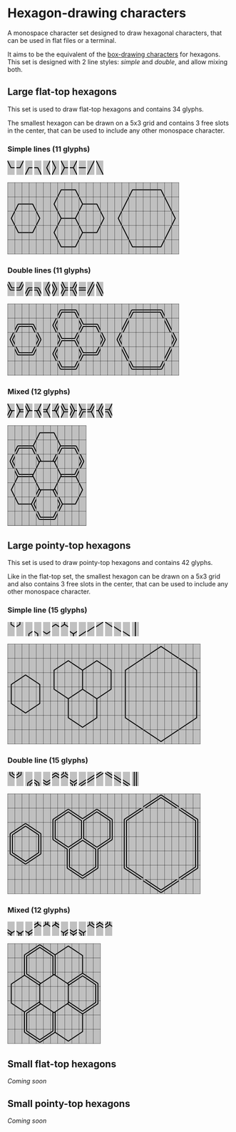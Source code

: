 # Hexagon-drawing characters

A monospace character set designed to draw hexagonal characters, that can be used in flat files or a terminal.

It aims to be the equivalent of the [box-drawing characters](https://en.wikipedia.org/wiki/Box_Drawing) for hexagons. This set is designed with 2 line styles: *simple* and *double*, and allow mixing both.

## Large flat-top hexagons

This set is used to draw flat-top hexagons and contains 34 glyphs.

The smallest hexagon can be drawn on a 5x3 grid and contains 3 free slots in the center, that can be used to include any other monospace character.

### Simple lines (11 glyphs)

![](images/chars/large_flat_top/simple_corner_bottom_left.png)
![](images/chars/large_flat_top/simple_corner_bottom_right.png)
![](images/chars/large_flat_top/simple_corner_top_left.png)
![](images/chars/large_flat_top/simple_corner_top_right.png)
![](images/chars/large_flat_top/simple_corner_left.png)
![](images/chars/large_flat_top/simple_corner_right.png)
![](images/chars/large_flat_top/simple_fork_left.png)
![](images/chars/large_flat_top/simple_fork_right.png)
![](images/chars/large_flat_top/simple_line_horizontal.png)
![](images/chars/large_flat_top/simple_line_rising.png)
![](images/chars/large_flat_top/simple_line_falling.png)

![](./images/examples/large_flat_top_simple.png)

### Double lines (11 glyphs)

![](images/chars/large_flat_top/double_corner_bottom_left.png)
![](images/chars/large_flat_top/double_corner_bottom_right.png)
![](images/chars/large_flat_top/double_corner_top_left.png)
![](images/chars/large_flat_top/double_corner_top_right.png)
![](images/chars/large_flat_top/double_corner_left.png)
![](images/chars/large_flat_top/double_corner_right.png)
![](images/chars/large_flat_top/double_fork_left.png)
![](images/chars/large_flat_top/double_fork_right.png)
![](images/chars/large_flat_top/double_line_horizontal.png)
![](images/chars/large_flat_top/double_line_rising.png)
![](images/chars/large_flat_top/double_line_falling.png)

![](./images/examples/large_flat_top_double.png)

### Mixed (12 glyphs)

![](images/chars/large_flat_top/mixed_simple_fork_left_double_bottom_left.png)
![](images/chars/large_flat_top/mixed_simple_fork_left_double_right.png)
![](images/chars/large_flat_top/mixed_simple_fork_left_double_top_left.png)
![](images/chars/large_flat_top/mixed_simple_fork_right_double_bottom_right.png)
![](images/chars/large_flat_top/mixed_simple_fork_right_double_left.png)
![](images/chars/large_flat_top/mixed_simple_fork_right_double_top_right.png)
![](images/chars/large_flat_top/mixed_double_fork_left_simple_bottom_left.png)
![](images/chars/large_flat_top/mixed_double_fork_left_simple_right.png)
![](images/chars/large_flat_top/mixed_double_fork_left_simple_top_left.png)
![](images/chars/large_flat_top/mixed_double_fork_right_simple_bottom_right.png)
![](images/chars/large_flat_top/mixed_double_fork_right_simple_left.png)
![](images/chars/large_flat_top/mixed_double_fork_right_simple_top_right.png)

![](./images/examples/large_flat_top_mixed.png)

## Large pointy-top hexagons

This set is used to draw pointy-top hexagons and contains 42 glyphs.

Like in the flat-top set, the smallest hexagon can be drawn on a 5x3 grid and also contains 3 free slots in the center, that can be used to include any other monospace character.

### Simple line (15 glyphs)

![](images/chars/large_pointy_top/simple_corner_bottom_left.png)
![](images/chars/large_pointy_top/simple_corner_bottom_right.png)
![](images/chars/large_pointy_top/simple_corner_top_left.png)
![](images/chars/large_pointy_top/simple_corner_top_right.png)
![](images/chars/large_pointy_top/simple_corner_bottom.png)
![](images/chars/large_pointy_top/simple_corner_top.png)
![](images/chars/large_pointy_top/simple_fork_bottom.png)
![](images/chars/large_pointy_top/simple_fork_top.png)
![](images/chars/large_pointy_top/simple_line_rising_bottom.png)
![](images/chars/large_pointy_top/simple_line_rising_middle.png)
![](images/chars/large_pointy_top/simple_line_rising_top.png)
![](images/chars/large_pointy_top/simple_line_falling_top.png)
![](images/chars/large_pointy_top/simple_line_falling_middle.png)
![](images/chars/large_pointy_top/simple_line_falling_bottom.png)
![](images/chars/large_pointy_top/simple_line_vertical.png)

![](./images/examples/large_pointy_top_simple.png)

### Double line (15 glyphs)

![](images/chars/large_pointy_top/double_corner_bottom_left.png)
![](images/chars/large_pointy_top/double_corner_bottom_right.png)
![](images/chars/large_pointy_top/double_corner_top_left.png)
![](images/chars/large_pointy_top/double_corner_top_right.png)
![](images/chars/large_pointy_top/double_corner_bottom.png)
![](images/chars/large_pointy_top/double_corner_top.png)
![](images/chars/large_pointy_top/double_fork_bottom.png)
![](images/chars/large_pointy_top/double_fork_top.png)
![](images/chars/large_pointy_top/double_line_rising_bottom.png)
![](images/chars/large_pointy_top/double_line_rising_middle.png)
![](images/chars/large_pointy_top/double_line_rising_top.png)
![](images/chars/large_pointy_top/double_line_falling_top.png)
![](images/chars/large_pointy_top/double_line_falling_middle.png)
![](images/chars/large_pointy_top/double_line_falling_bottom.png)
![](images/chars/large_pointy_top/double_line_vertical.png)

![](./images/examples/large_pointy_top_double.png)

### Mixed (12 glyphs)

![](images/chars/large_pointy_top/mixed_simple_fork_bottom_double_left.png)
![](images/chars/large_pointy_top/mixed_simple_fork_bottom_double_bottom.png)
![](images/chars/large_pointy_top/mixed_simple_fork_bottom_double_right.png)
![](images/chars/large_pointy_top/mixed_simple_fork_top_double_left.png)
![](images/chars/large_pointy_top/mixed_simple_fork_top_double_top.png)
![](images/chars/large_pointy_top/mixed_simple_fork_top_double_right.png)
![](images/chars/large_pointy_top/mixed_double_fork_bottom_simple_left.png)
![](images/chars/large_pointy_top/mixed_double_fork_bottom_simple_bottom.png)
![](images/chars/large_pointy_top/mixed_double_fork_bottom_simple_right.png)
![](images/chars/large_pointy_top/mixed_double_fork_top_simple_left.png)
![](images/chars/large_pointy_top/mixed_double_fork_top_simple_top.png)
![](images/chars/large_pointy_top/mixed_double_fork_top_simple_right.png)

![](./images/examples/large_pointy_top_mixed.png)

## Small flat-top hexagons

*Coming soon*

## Small pointy-top hexagons

*Coming soon*
